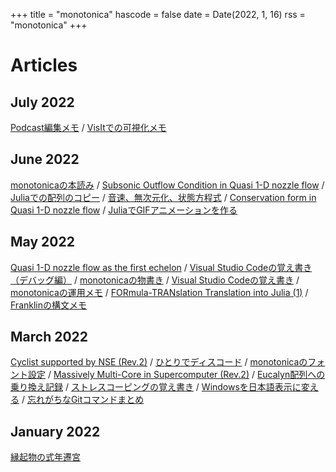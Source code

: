 +++
title = "monotonica"
hascode = false
date = Date(2022, 1, 16)
rss = "monotonica"
+++

# Articles

## July 2022

[Podcast編集メモ](pages/026_podcast-audio-processing/)
/
[VisItでの可視化メモ](pages/025_visualizaiton-using-visit/)

## June 2022

[monotonicaの本読み](pages/024_monotonica-library/)
/
[Subsonic Outflow Condition in Quasi 1-D nozzle flow](/pages/023_quasi1d-nozzle-flow3/)
/
[Juliaでの配列のコピー](/pages/022_copy-arrays-in-Julia/)
/
[音速、無次元化、状態方程式](/pages/021_a-nondim-prhort/)
/
[Conservation form in Quasi 1-D nozzle flow](/pages/020_quasi1d-nozzle-flow2/)
/
[JuliaでGIFアニメーションを作る](/pages/019_gif-animation-by-Julia/)

## May 2022

[Quasi 1-D nozzle flow as the first echelon](/pages/018_quasi1d-nozzle-flow1/)
/
[Visual Studio Codeの覚え書き（デバッグ編）](/pages/017_howto-vscode-debug/)
/
[monotonicaの物書き](/pages/015_architectural-decision-records/)
/
[Visual Studio Codeの覚え書き](/pages/014_howto-vscode/)
/
[monotonicaの運用メモ](/pages/013_monotonica-in-gardenia/)
/
[FORmula-TRANslation Translation into Julia (1)](/pages/012_formula-translation-translation-into-julia1/)
/
[Franklinの構文メモ](/pages/011_franklin-syntax/)

## March 2022

[Cyclist supported by NSE (Rev.2)](/pages/010_cyclist-supported-by-nse/)
/
[ひとりでディスコード](/pages/009_lonely-discord/)
/
[monotonicaのフォント設定](/pages/008_changing-font-in-monotonica/)
/
[Massively Multi-Core in Supercomputer (Rev.2)](/pages/007_massively-multi-core-in-supercomputer/)
/
[Eucalyn配列への乗り換え記録](/pages/003_eucalyn-keyboard-layout/)
/
[ストレスコーピングの覚え書き](/pages/002_stress-coping/)
/
[Windowsを日本語表示に変える](/pages/006_windows-language-setting/)
/
[忘れがちなGitコマンドまとめ](/pages/004_git-command-reminder/)

## January 2022

[縁起物の式年遷宮](/pages/001_engimono-migration/)
